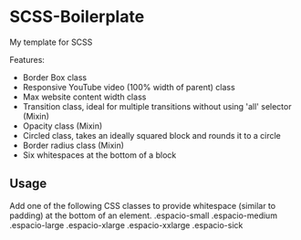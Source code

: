 SCSS-Boilerplate
================

My template for SCSS

Features:
- Border Box class
- Responsive YouTube video (100% width of parent) class
- Max website content width class
- Transition class, ideal for multiple transitions without using 'all' selector (Mixin)
- Opacity class (Mixin)
- Circled class, takes an ideally squared block and rounds it to a circle
- Border radius class (Mixin)
- Six whitespaces at the bottom of a block

## Usage

Add one of the following CSS classes to provide whitespace (similar to padding) at the bottom of an element.
.espacio-small
.espacio-medium
.espacio-large
.espacio-xlarge
.espacio-xxlarge
.espacio-sick


